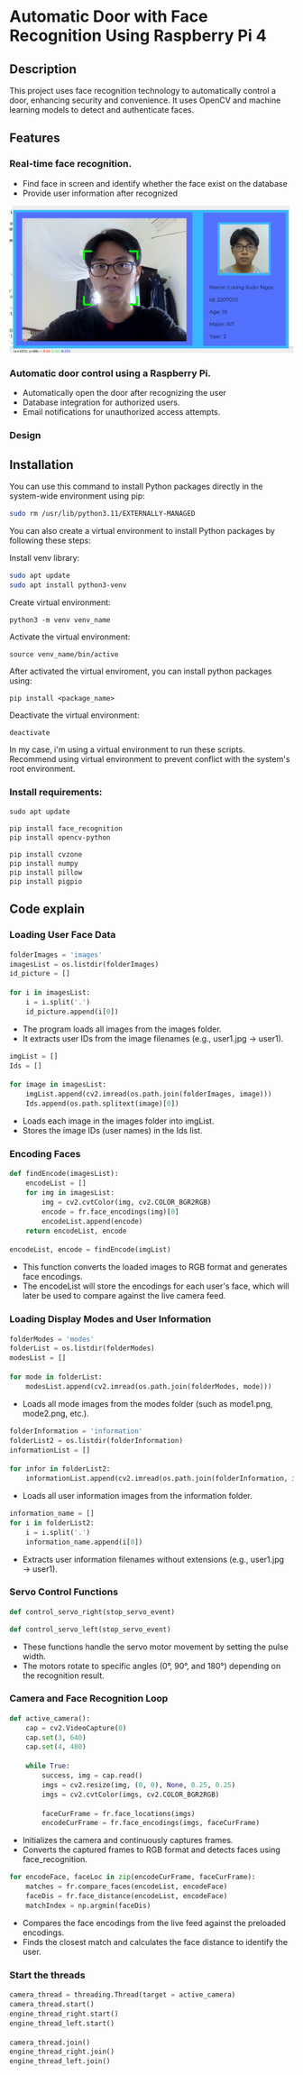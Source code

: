 # Automatic Door with Face Recognition Using Raspberry Pi 4

## Description
This project uses face recognition technology to automatically control a door, enhancing security and convenience. It uses OpenCV and machine learning models to detect and authenticate faces.

## Features
### Real-time face recognition.
- Find face in screen and identify whether the face exist on the database
- Provide user information after recognized
  
![image alt](https://github.com/Ngoc411/Automatic-door-using-face-recognition/blob/891d35c99282f7bc8749187392db03dfda564330/z4919849374500_f36938b58fbd2fd4013473915ef15f29.jpg)
### Automatic door control using a Raspberry Pi.
- Automatically open the door after recognizing the user
- Database integration for authorized users.
- Email notifications for unauthorized access attempts.
### Design

## Installation
You can use this command to install Python packages directly in the system-wide environment using pip:
```bash
sudo rm /usr/lib/python3.11/EXTERNALLY-MANAGED
```

You can also create a virtual environment to install Python packages by following these steps:

Install venv library:
```bash
sudo apt update
sudo apt install python3-venv 
```

Create virtual environment:
```
python3 -m venv venv_name
```

Activate the virtual environment:
```
source venv_name/bin/active
```

After activated the virtual enviroment, you can install python packages using: 
```
pip install <package_name>
```

Deactivate the virtual environment:
```
deactivate
```

In my case, i'm using a virtual environment to run these scripts. Recommend using virtual environment to prevent conflict with the system's root environment.

### Install requirements:
```
sudo apt update
```

```
pip install face_recognition
pip install opencv-python
```

```
pip install cvzone
pip install numpy
pip install pillow
pip install pigpio
```

## Code explain

### Loading User Face Data

```python
folderImages = 'images'
imagesList = os.listdir(folderImages)
id_picture = []

for i in imagesList:
    i = i.split('.')
    id_picture.append(i[0])
```
- The program loads all images from the images folder.
- It extracts user IDs from the image filenames (e.g., user1.jpg → user1).
```python
imgList = []
Ids = []

for image in imagesList:
    imgList.append(cv2.imread(os.path.join(folderImages, image)))
    Ids.append(os.path.splitext(image)[0])
```
- Loads each image in the images folder into imgList.
- Stores the image IDs (user names) in the Ids list.

###  Encoding Faces

```python
def findEncode(imagesList):
    encodeList = []
    for img in imagesList:
        img = cv2.cvtColor(img, cv2.COLOR_BGR2RGB)
        encode = fr.face_encodings(img)[0]
        encodeList.append(encode)
    return encodeList, encode

encodeList, encode = findEncode(imgList)
```

- This function converts the loaded images to RGB format and generates face encodings.
- The encodeList will store the encodings for each user's face, which will later be used to compare against the live camera feed.

### Loading Display Modes and User Information

```python
folderModes = 'modes'
folderList = os.listdir(folderModes)
modesList = []

for mode in folderList:
    modesList.append(cv2.imread(os.path.join(folderModes, mode)))
```
- Loads all mode images from the modes folder (such as mode1.png, mode2.png, etc.).
```python
folderInformation = 'information'
folderList2 = os.listdir(folderInformation)
informationList = []

for infor in folderList2:
    informationList.append(cv2.imread(os.path.join(folderInformation, infor)))
```
- Loads all user information images from the information folder.
```python
information_name = []
for i in folderList2:
    i = i.split('.')
    information_name.append(i[0])
```
- Extracts user information filenames without extensions (e.g., user1.jpg → user1).

### Servo Control Functions
```python
def control_servo_right(stop_servo_event)
```
```python
def control_servo_left(stop_servo_event)
```
- These functions handle the servo motor movement by setting the pulse width.
- The motors rotate to specific angles (0°, 90°, and 180°) depending on the recognition result.

### Camera and Face Recognition Loop
```python
def active_camera():
    cap = cv2.VideoCapture(0)
    cap.set(3, 640)  
    cap.set(4, 480)  

    while True:
        success, img = cap.read()
        imgs = cv2.resize(img, (0, 0), None, 0.25, 0.25)
        imgs = cv2.cvtColor(imgs, cv2.COLOR_BGR2RGB)

        faceCurFrame = fr.face_locations(imgs)
        encodeCurFrame = fr.face_encodings(imgs, faceCurFrame)
```
- Initializes the camera and continuously captures frames.
- Converts the captured frames to RGB format and detects faces using face_recognition.
```python
for encodeFace, faceLoc in zip(encodeCurFrame, faceCurFrame):
    matches = fr.compare_faces(encodeList, encodeFace)
    faceDis = fr.face_distance(encodeList, encodeFace)
    matchIndex = np.argmin(faceDis)
```
- Compares the face encodings from the live feed against the preloaded encodings.
- Finds the closest match and calculates the face distance to identify the user.

### Start the threads
```python
camera_thread = threading.Thread(target = active_camera)
camera_thread.start()
engine_thread_right.start()
engine_thread_left.start()

camera_thread.join()
engine_thread_right.join()
engine_thread_left.join()
```
